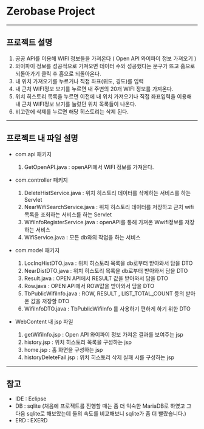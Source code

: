 # Zerobase Project 
-----
## 프로젝트 설명
1. 공공 API를 이용해 WIFI 정보들을 가져온다 ( Open API 와이파이 정보 가져오기 )
2. 와이파이 정보를 성공적으로 가져오면 데이터 수와 성공했다는 문구가 뜨고 홈으로 되돌아가기 클릭 후 홈으로 되돌아온다.
3. 내 위치 가져오기를 누르거나 직접 좌표(위도, 경도)를 입력
4. 내 근처 WIFI정보 보기를 누르면 내 주변의 20개 WIFI 정보를 가져온다.
5. 위치 히스토리 목록을 누르면 이전에 내 위치 가져오기나 직접 좌표입력을 이용해 내 근처 WIFI정보 보기를 눌렀던 위치 목록들이 나온다.
6. 비고란에 삭제를 누르면 해당 히스토리는 삭제 된다.
-----
## 프로젝트 내 파일 설명
- com.api 패키지
   1) GetOpenAPI.java : openAPI에서 WIFI 정보를 가져온다.

- com.controller 패키지
   1) DeleteHistService.java : 위치 히스토리 데이터를 삭제하는 서비스를 하는 Servlet
   2) NearWifiSearchService.java : 위치 히스토리 데이터를 저장하고 근처 wifi목록을 조회하는 서비스를 하는 Servlet
   3) WifiInfoRegisterService.java : openAPI를 통해 가져온 Wwifi정보를 저장하는 서비스
   4) WifiService.java : 모든 db와의 작업을 하는 서비스

- com.model 패키지
   1) LocInqHistDTO.java : 위치 히스토리 목록을 db로부터 받아와서 담을 DTO
   2) NearDistDTO.java : 위치 히스토리 목록을 db로부터 받아와서 담을 DTO
   3) Result.java : OPEN API에서 RESULT 값을 받아와서 담을 DTO
   4) Row.java : OPEN API에서 ROW값을 받아와서 담을 DTO
   5) TbPublicWifiInfo.java : ROW, RESULT , LIST_TOTAL_COUNT 등의 받아온 값을 저장할 DTO
   6) WifiInfoDTO.java : TbPublicWifiInfo 를 사용하기 편하게 하기 위한 DTO
  
- WebContent 내 jsp 파일
   1) getWifiInfo.jsp :  Open API 와이파이 정보 가져온 결과를 보여주는 jsp
   2) history.jsp : 위치 히스토리 목록을 구성하는 jsp
   3) home.jsp : 홈 화면을 구성하는 jsp
   4) historyDeleteFail.jsp : 위치 히스토리 삭제 실패 시를 구성하는 jsp

-----
## 참고
- IDE : Eclipse
- DB : sqlite
  (처음에 프로젝트를 진행할 때는 좀 더 익숙한 MariaDB로 하였고 그 다음 sqlite로 해보았는데 둘의 속도를 비교해보니 sqlite가 좀 더 빨랐습니다.)
- ERD : EXERD 




